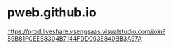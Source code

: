 # pweb.github.io
https://prod.liveshare.vsengsaas.visualstudio.com/join?89B81FCEEB8304B7144FDD093E840BB3A97A
